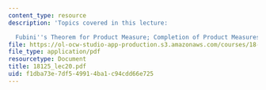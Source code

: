 ```yaml
---
content_type: resource
description: 'Topics covered in this lecture:

  Fubini''s Theorem for Product Measure; Completion of Product Measures; Convolutions.'
file: https://ol-ocw-studio-app-production.s3.amazonaws.com/courses/18-125-measure-and-integration-fall-2003/f1dba73e7df549914ba1c94cdd66e725_18125_lec20.pdf
file_type: application/pdf
resourcetype: Document
title: 18125_lec20.pdf
uid: f1dba73e-7df5-4991-4ba1-c94cdd66e725
---
```

